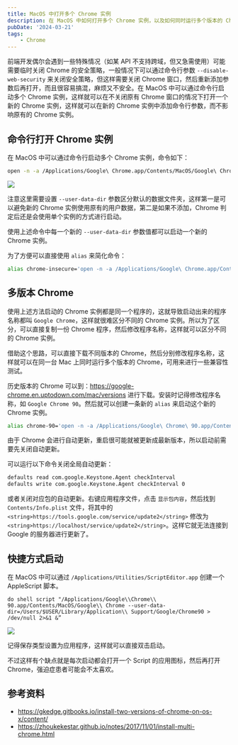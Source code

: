 ```yaml
---
title: MacOS 中打开多个 Chrome 实例
description: 在 MacOS 中如何打开多个 Chrome 实例，以及如何同时运行多个版本的 Chrome。
pubDate: '2024-03-21'
tags:
    - Chrome
---
```


前端开发偶尔会遇到一些特殊情况（如某 API 不支持跨域，但又急需使用）可能需要临时关闭 Chrome 的安全策略，一般情况下可以通过命令行参数 `--disable-web-security` 来关闭安全策略，但这样需要关闭 Chrome 窗口，然后重新添加参数后再打开，而且很容易搞混，麻烦又不安全。在 MacOS 中可以通过命令行启动多个 Chrome 实例，这样就可以在不关闭原有 Chrome 窗口的情况下打开一个新的 Chrome 实例，这样就可以在新的 Chrome 实例中添加命令行参数，而不影响原有的 Chrome 实例。

## 命令行打开 Chrome 实例

在 MacOS 中可以通过命令行启动多个 Chrome 实例，命令如下：

```bash
open -n -a /Applications/Google\ Chrome.app/Contents/MacOS/Google\ Chrome --args --user-data-dir=/Users/$USER/Library/Application\ Support/Google/ChromeInsecure --disable-web-security
```

![](https://stg.heyfe.org/images/blog-chrome-multiple-instances-1710953225661.png)

注意这里需要设置 `--user-data-dir` 参数区分默认的数据文件夹，这样第一是可以避免新的 Chrome 实例使用原有的用户数据，第二是如果不添加，Chrome 判定后还是会使用单个实例的方式进行启动。

使用上述命令中每一个新的 `--user-data-dir` 参数值都可以启动一个新的 Chrome 实例。

为了方便可以直接使用 `alias` 来简化命令：

```bash
alias chrome-insecure='open -n -a /Applications/Google\ Chrome.app/Contents/MacOS/Google\ Chrome --args --user-data-dir=/Users/$USER/Library/Application\ Support/Google/ChromeInsecure --disable-web-security'
```

## 多版本 Chrome

使用上述方法启动的 Chrome 实例都是同一个程序的，这就导致启动出来的程序名称都叫 `Google Chrome`，这样就很难区分不同的 Chrome 实例。所以为了区分，可以直接复制一份 Chrome 程序，然后修改程序名称，这样就可以区分不同的 Chrome 实例。

借助这个思路，可以直接下载不同版本的 Chrome，然后分别修改程序名称，这样就可以在同一台 Mac 上同时运行多个版本的 Chrome，可用来进行一些兼容性测试。

历史版本的 Chrome 可以到：https://google-chrome.en.uptodown.com/mac/versions 进行下载。安装时记得修改程序名称，如 `Google Chrome 90`。然后就可以创建一条新的 `alias` 来启动这个新的 Chrome 实例。

```bash
alias chrome-90='open -n -a /Applications/Google\ Chrome\ 90.app/Contents/MacOS/Google\ Chrome --args --user-data-dir=/Users/$USER/Library/Application\ Support/Google/Chrome90'
```

由于 Chrome 会进行自动更新，重启很可能就被更新成最新版本，所以启动前需要先关闭自动更新。

可以运行以下命令关闭全局自动更新：

```bash
defaults read com.google.Keystone.Agent checkInterval
defaults write com.google.Keystone.Agent checkInterval 0
```

或者关闭对应包的自动更新。右键应用程序文件，点击 `显示包内容`，然后找到 `Contents/Info.plist` 文件，将其中的 `<string>https://tools.google.com/service/update2</string>` 修改为 `<string>https://localhost/service/update2</string>`。这样它就无法连接到 Google 的服务器进行更新了。

## 快捷方式启动

在 MacOS 中可以通过 `/Applications/Utilities/ScriptEditor.app` 创建一个 AppleScript 脚本。

```applescript
do shell script "/Applications/Google\\Chrome\\ 90.app/Contents/MacOS/Google\\ Chrome --user-data-dir=/Users/$USER/Library/Application\\ Support/Google/Chrome90 > /dev/null 2>&1 &”
```

![](https://stg.heyfe.org/images/blog-chrome-multiple-instances-1710955824761.png)

记得保存类型设置为应用程序，这样就可以直接双击启动。

不过这样有个缺点就是每次启动都会打开一个 Script 的应用图标，然后再打开 Chrome，强迫症患者可能会不太喜欢。

## 参考资料

-   https://gkedge.gitbooks.io/install-two-versions-of-chrome-on-os-x/content/
-   https://zhoukekestar.github.io/notes/2017/11/01/install-multi-chrome.html